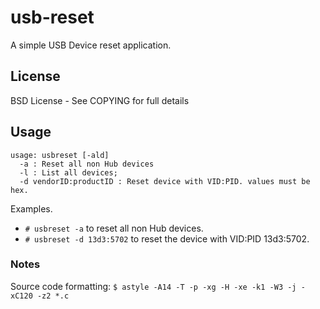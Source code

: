 # usb-reset

A simple USB Device reset application.

## License

BSD License - See COPYING for full details

## Usage

```
usage: usbreset [-ald]
  -a : Reset all non Hub devices
  -l : List all devices;
  -d vendorID:productID : Reset device with VID:PID. values must be hex.
```

Examples.

* ```# usbreset -a``` to reset all non Hub devices.
* ```# usbreset -d 13d3:5702``` to reset the device with VID:PID 13d3:5702.

### Notes

Source code formatting:
```$ astyle -A14 -T -p -xg -H -xe -k1 -W3 -j -xC120 -z2 *.c ```

